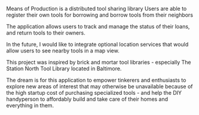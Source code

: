 Means of Production is a distributed tool sharing library
Users are able to register their own tools for borrowing and borrow tools from their neighbors

The application allows users to track and manage the status of their loans, and return tools to their owners.

In the future, I would like to integrate optional location services that would allow users to see nearby tools in a map view.

This project was inspired by brick and mortar tool libraries - especially The Station North Tool Library located in Baltimore.

The dream is for this application to empower tinkerers and enthusiasts to explore new areas of interest that may otherwise be unavailable because of the high startup cost of purchasing specialized tools - and help the DIY handyperson to affordably build and take care of their homes and everything in them.